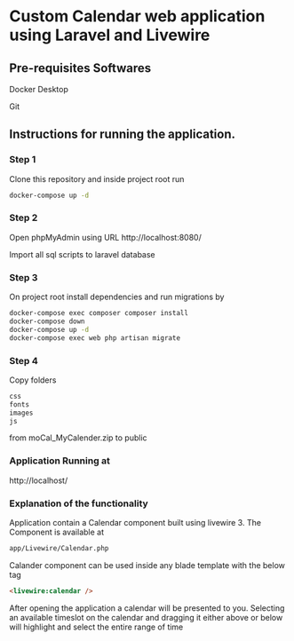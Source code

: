 # Custom Calendar web application using Laravel and Livewire

## Pre-requisites Softwares
Docker Desktop

Git

## Instructions for running the application.
### Step 1
Clone this repository and inside project root run
```sh
docker-compose up -d
```
### Step 2
Open phpMyAdmin using URL http://localhost:8080/

Import all sql scripts to laravel database

### Step 3
On project root install dependencies and run migrations by
```sh
docker-compose exec composer composer install
docker-compose down
docker-compose up -d
docker-compose exec web php artisan migrate
```

### Step 4
Copy folders 
```sh
css
fonts
images
js
```
from moCal_MyCalender.zip to public

### Application Running at
http://localhost/

### Explanation of the functionality
Application contain a Calendar component built using livewire 3. The Component is available at 
```sh
app/Livewire/Calendar.php
```
Calander component can be used inside any blade template with the below tag
```html
<livewire:calendar />
```

After opening the application a calendar will be presented to you. Selecting an available timeslot on the calendar and dragging it either above or below will highlight and select the entire range of time
